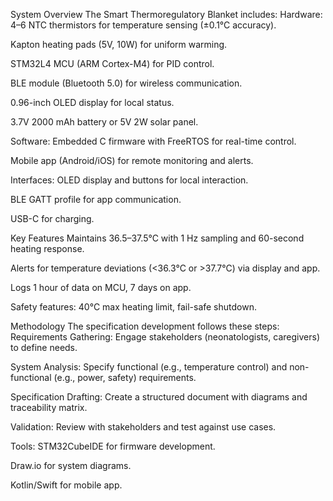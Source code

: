 System Overview
The Smart Thermoregulatory Blanket includes:
Hardware:
4–6 NTC thermistors for temperature sensing (±0.1°C accuracy).

Kapton heating pads (5V, 10W) for uniform warming.

STM32L4 MCU (ARM Cortex-M4) for PID control.

BLE module (Bluetooth 5.0) for wireless communication.

0.96-inch OLED display for local status.

3.7V 2000 mAh battery or 5V 2W solar panel.

Software:
Embedded C firmware with FreeRTOS for real-time control.

Mobile app (Android/iOS) for remote monitoring and alerts.

Interfaces:
OLED display and buttons for local interaction.

BLE GATT profile for app communication.

USB-C for charging.

Key Features
Maintains 36.5–37.5°C with 1 Hz sampling and 60-second heating response.

Alerts for temperature deviations (<36.3°C or >37.7°C) via display and app.

Logs 1 hour of data on MCU, 7 days on app.

Safety features: 40°C max heating limit, fail-safe shutdown.

Methodology
The specification development follows these steps:
Requirements Gathering: Engage stakeholders (neonatologists, caregivers) to define needs.

System Analysis: Specify functional (e.g., temperature control) and non-functional (e.g., power, safety) requirements.

Specification Drafting: Create a structured document with diagrams and traceability matrix.

Validation: Review with stakeholders and test against use cases.

Tools:
STM32CubeIDE for firmware development.

Draw.io for system diagrams.

Kotlin/Swift for mobile app.

